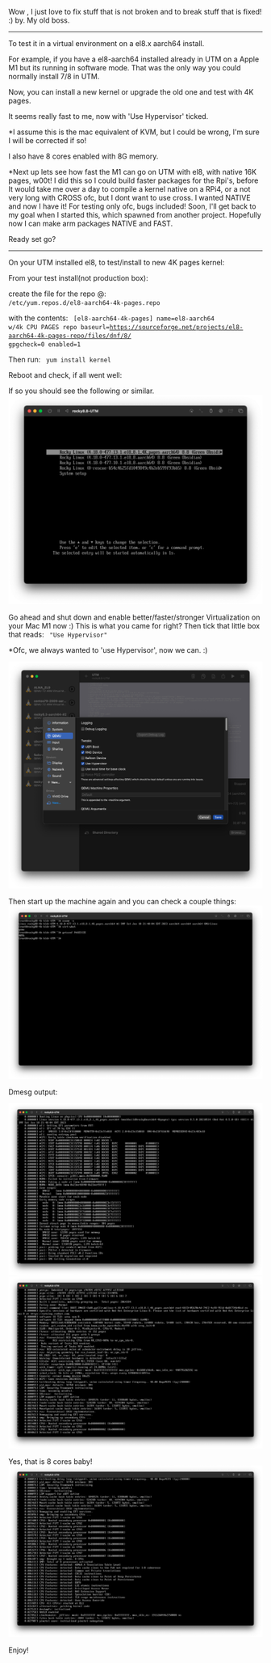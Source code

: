 Wow , I just love to fix stuff that is not broken and to break stuff that is fixed!  :) by. My old boss.
<hr>

To test it in a virtual environment on a el8.x aarch64 install. 

For example, if you have
a el8-aarch64 installed already in UTM on a Apple M1 but its running in software mode.
That was the only way you could normally install 7/8 in UTM.

Now, you can install a new kernel or upgrade the old one and test with 4K pages.

It seems really fast to me, now with 'Use Hypervisor' ticked.

*I assume this is the mac equivalent of KVM, but I could be wrong, I'm sure I will be corrected if so!

I also have 8 cores enabled with 8G memory.

*Next up lets see how fast the M1 can go on UTM with el8, with native 16K pages, w00t!
I did this so I could build faster packages for the Rpi's, before It would take me over a day to compile
a kernel native on a RPi4, or a not very long with CROSS ofc, but I dont want to use cross. I wanted NATIVE
and now I have it! For testing only ofc, bugs included! Soon, I'll get back to my goal when I started this, 
which spawned from another project. Hopefully now I can make arm packages NATIVE and FAST. 


Ready set go?
<hr>
On your UTM installed el8, to test/install to new 4K pages kernel:


From your test install(not production box):

create the file for the repo @:
<code>
/etc/yum.repos.d/el8-aarch64-4k-pages.repo
</code>

with the contents:
<code>
[el8-aarch64-4k-pages]
name=el8-aarch64 w/4k CPU PAGES repo 
baseurl=https://sourceforge.net/projects/el8-aarch64-4k-pages-repo/files/dnf/8/
gpgcheck=0
enabled=1
</code>

Then run:
<code>
yum install kernel
</code>

Reboot and check, if all went well:

If so you should see the following or similar.
![8.8-on-Apple-Mac-M1-using-UTM](/assets/images/8.8UTM-boot.png?raw=true)

Go ahead and shut down and enable better/faster/stronger Virtualization on your Mac M1 now :)
This is what you came for right? Then tick that little box that reads:
<code>
"Use Hypervisor"
</code>

*Ofc, we always wanted to 'use Hypervisor', now we can. :)

  ![8.8-on-Apple-Mac-M1-using-UTM](/assets/images/8.8UTM-VIRT-TICK.png?raw=true)

Then start up the machine again and you can check a couple things:
![8.8-on-Apple-Mac-M1-using-UTM](/assets/images/8.8UTM-1.png?raw=true)

Dmesg output:

![8.8-on-Apple-Mac-M1-using-UTM](/assets/images/8.8UTM-dmesg1.png?raw=true)
![8.8-on-Apple-Mac-M1-using-UTM](/assets/images/8.8UTM-dmesg2.png?raw=true)

Yes, that is 8 cores baby!
![8.8-on-Apple-Mac-M1-using-UTM](/assets/images/8.8UTM-dmesg-8cores.png?raw=true)


Enjoy!

